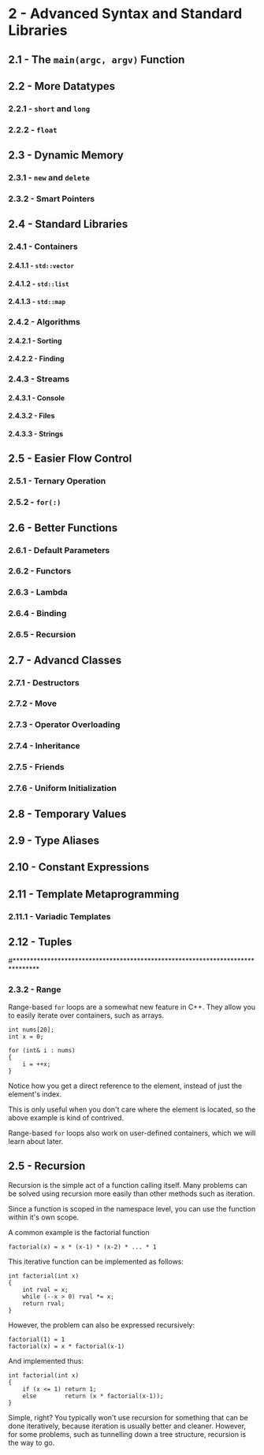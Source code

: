 # 2 - Advanced Syntax and Standard Libraries

## 2.1 - The `main(argc, argv)` Function

## 2.2 - More Datatypes

### 2.2.1 - `short` and `long`

### 2.2.2 - `float`

## 2.3 - Dynamic Memory

### 2.3.1 - `new` and `delete`

### 2.3.2 - Smart Pointers

## 2.4 - Standard Libraries

### 2.4.1 - Containers

#### 2.4.1.1 - `std::vector`

#### 2.4.1.2 - `std::list`

#### 2.4.1.3 - `std::map`

### 2.4.2 - Algorithms

#### 2.4.2.1 - Sorting

#### 2.4.2.2 - Finding

### 2.4.3 - Streams

#### 2.4.3.1 - Console

#### 2.4.3.2 - Files

#### 2.4.3.3 - Strings

## 2.5 - Easier Flow Control

### 2.5.1 - Ternary Operation

### 2.5.2 - `for(:)`

## 2.6 - Better Functions

### 2.6.1 - Default Parameters

### 2.6.2 - Functors

### 2.6.3 - Lambda

### 2.6.4 - Binding

### 2.6.5 - Recursion

## 2.7 - Advancd Classes

### 2.7.1 - Destructors

### 2.7.2 - Move

### 2.7.3 - Operator Overloading

### 2.7.4 - Inheritance

### 2.7.5 - Friends

### 2.7.6 - Uniform Initialization

## 2.8 - Temporary Values

## 2.9 - Type Aliases

## 2.10 - Constant Expressions

## 2.11 - Template Metaprogramming

### 2.11.1 - Variadic Templates

## 2.12 - Tuples

#*******************************************************************************

### 2.3.2 - Range

Range-based `for` loops are a somewhat new feature in C++.
They allow you to easily iterate over containers,
such as arrays.

    int nums[20];
    int x = 0;
    
    for (int& i : nums)
    {
        i = ++x;
    }

Notice how you get a direct reference to the element,
instead of just the element's index.

This is only useful when you don't care where the element is located,
so the above example is kind of contrived.

Range-based `for` loops also work on user-defined containers,
which we will learn about later.

## 2.5 - Recursion

Recursion is the simple act of a function calling itself.
Many problems can be solved using recursion more easily than other methods
such as iteration.

Since a function is scoped in the namespace level,
you can use the function within it's own scope.

A common example is the factorial function

    factorial(x) = x * (x-1) * (x-2) * ... * 1

This iterative function can be implemented as follows:

    int factorial(int x)
    {
        int rval = x;
        while (--x > 0) rval *= x;
        return rval;
    }

However, the problem can also be expressed recursively:

    factorial(1) = 1
    factorial(x) = x * factorial(x-1)

And implemented thus:

    int factorial(int x)
    {
        if (x <= 1) return 1;
        else        return (x * factorial(x-1));
    }

Simple, right?
You typically won't use recursion for something that can be done iteratively,
because iteration is usually better and cleaner.
However, for some problems,
such as tunnelling down a tree structure,
recursion is the way to go.
